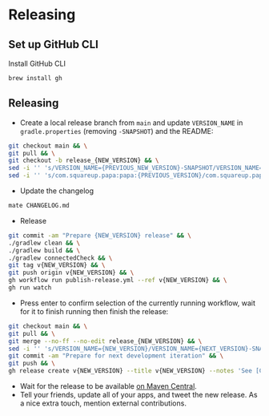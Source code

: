 # Releasing


## Set up GitHub CLI

Install GitHub CLI

```bash
brew install gh
```

## Releasing

* Create a local release branch from `main` and update `VERSION_NAME` in `gradle.properties` (removing `-SNAPSHOT`) and the README:
```bash
git checkout main && \
git pull && \
git checkout -b release_{NEW_VERSION} && \
sed -i '' 's/VERSION_NAME={PREVIOUS_NEW_VERSION}-SNAPSHOT/VERSION_NAME={NEW_VERSION}/' gradle.properties
sed -i '' 's/com.squareup.papa:papa:{PREVIOUS_VERSION}/com.squareup.papa:papa:{NEW_VERSION}/' README.md
```


* Update the changelog
```bash
mate CHANGELOG.md
```

* Release

```bash
git commit -am "Prepare {NEW_VERSION} release" && \
./gradlew clean && \
./gradlew build && \
./gradlew connectedCheck && \
git tag v{NEW_VERSION} && \
git push origin v{NEW_VERSION} && \
gh workflow run publish-release.yml --ref v{NEW_VERSION} && \
gh run watch
```

* Press enter to confirm selection of the currently running workflow, wait for it to finish running then finish the release:

```bash
git checkout main && \
git pull && \
git merge --no-ff --no-edit release_{NEW_VERSION} && \
sed -i '' 's/VERSION_NAME={NEW_VERSION}/VERSION_NAME={NEXT_VERSION}-SNAPSHOT/' gradle.properties && \
git commit -am "Prepare for next development iteration" && \
git push && \
gh release create v{NEW_VERSION} --title v{NEW_VERSION} --notes 'See [Change Log](https://github.com/square/papa/blob/main/CHANGELOG.md)'
```

* Wait for the release to be available [on Maven Central](https://repo1.maven.org/maven2/com/squareup/papa/papa/).
* Tell your friends, update all of your apps, and tweet the new release. As a nice extra touch, mention external contributions.